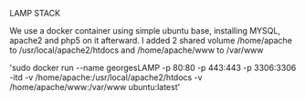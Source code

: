 LAMP STACK

We use a docker container using simple ubuntu base, installing MYSQL, apache2 and php5 on it afterward.
I added 2 shared volume /home/apache to /usr/local/apache2/htdocs and /home/apache/www to /var/www

'sudo docker run --name georgesLAMP -p 80:80 -p 443:443 -p 3306:3306 -itd -v /home/apache:/usr/local/apache2/htdocs -v /home/apache/www:/var/www ubuntu:latest'